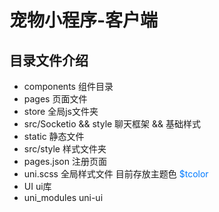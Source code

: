 # 宠物小程序-客户端

## 目录文件介绍

- components 组件目录
- pages 页面文件
- store 全局js文件夹 
- src/Socketio && style 聊天框架 && 基础样式
- static 静态文件 
- src/style 样式文件夹
- pages.json 注册页面
- uni.scss 全局样式文件 目前存放主题色 <font color=#007aff>$tcolor</font>
- UI ui库
- uni_modules uni-ui


